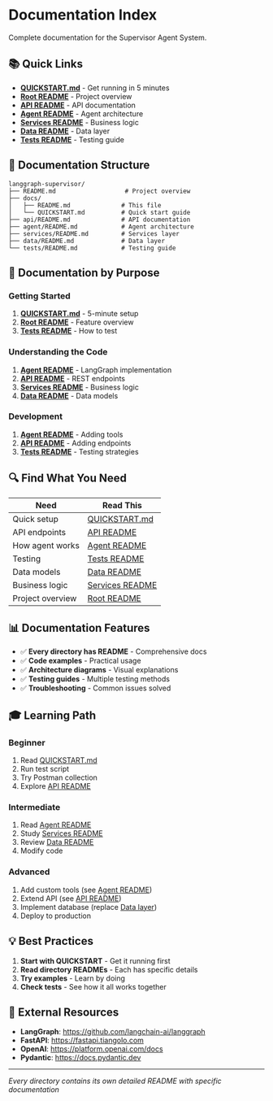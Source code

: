# Documentation Index

Complete documentation for the Supervisor Agent System.

## 📚 Quick Links

- **[QUICKSTART.md](QUICKSTART.md)** - Get running in 5 minutes
- **[Root README](../README.md)** - Project overview
- **[API README](../api/README.md)** - API documentation
- **[Agent README](../agent/README.md)** - Agent architecture
- **[Services README](../services/README.md)** - Business logic
- **[Data README](../data/README.md)** - Data layer
- **[Tests README](../tests/README.md)** - Testing guide

## 📖 Documentation Structure

```
langgraph-supervisor/
├── README.md                   # Project overview
├── docs/
│   ├── README.md              # This file
│   └── QUICKSTART.md          # Quick start guide
├── api/README.md              # API documentation
├── agent/README.md            # Agent architecture
├── services/README.md         # Services layer
├── data/README.md             # Data layer
└── tests/README.md            # Testing guide
```

## 🎯 Documentation by Purpose

### Getting Started
1. **[QUICKSTART.md](QUICKSTART.md)** - 5-minute setup
2. **[Root README](../README.md)** - Feature overview
3. **[Tests README](../tests/README.md)** - How to test

### Understanding the Code
1. **[Agent README](../agent/README.md)** - LangGraph implementation
2. **[API README](../api/README.md)** - REST endpoints
3. **[Services README](../services/README.md)** - Business logic
4. **[Data README](../data/README.md)** - Data models

### Development
1. **[Agent README](../agent/README.md)** - Adding tools
2. **[API README](../api/README.md)** - Adding endpoints
3. **[Tests README](../tests/README.md)** - Testing strategies

## 🔍 Find What You Need

| Need | Read This |
|------|-----------|
| Quick setup | [QUICKSTART.md](QUICKSTART.md) |
| API endpoints | [API README](../api/README.md) |
| How agent works | [Agent README](../agent/README.md) |
| Testing | [Tests README](../tests/README.md) |
| Data models | [Data README](../data/README.md) |
| Business logic | [Services README](../services/README.md) |
| Project overview | [Root README](../README.md) |

## 📊 Documentation Features

- ✅ **Every directory has README** - Comprehensive docs
- ✅ **Code examples** - Practical usage
- ✅ **Architecture diagrams** - Visual explanations
- ✅ **Testing guides** - Multiple testing methods
- ✅ **Troubleshooting** - Common issues solved

## 🎓 Learning Path

### Beginner
1. Read [QUICKSTART.md](QUICKSTART.md)
2. Run test script
3. Try Postman collection
4. Explore [API README](../api/README.md)

### Intermediate
1. Read [Agent README](../agent/README.md)
2. Study [Services README](../services/README.md)
3. Review [Data README](../data/README.md)
4. Modify code

### Advanced
1. Add custom tools (see [Agent README](../agent/README.md))
2. Extend API (see [API README](../api/README.md))
3. Implement database (replace [Data layer](../data/README.md))
4. Deploy to production

## 💡 Best Practices

1. **Start with QUICKSTART** - Get it running first
2. **Read directory READMEs** - Each has specific details
3. **Try examples** - Learn by doing
4. **Check tests** - See how it all works together

## 🔗 External Resources

- **LangGraph**: https://github.com/langchain-ai/langgraph
- **FastAPI**: https://fastapi.tiangolo.com
- **OpenAI**: https://platform.openai.com/docs
- **Pydantic**: https://docs.pydantic.dev

---

*Every directory contains its own detailed README with specific documentation*
